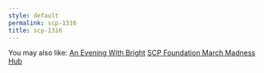```yaml
---
style: default
permalink: scp-1316
title: scp-1316
---
```

You may also like:
[An Evening With Bright](http://scp-wiki.net/an-evening-with-bright)
[SCP Foundation March Madness Hub](http://scp-wiki.net/scpfmmdbc-hub)